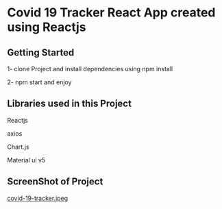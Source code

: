 # Covid 19 Tracker React App created using Reactjs

## Getting Started

1- clone Project and install dependencies using npm install

2- npm start and enjoy

## Libraries used in this Project

Reactjs

axios

Chart.js

Material ui v5

## ScreenShot of Project

[covid-19-tracker.jpeg](src/images/covid-19-tracker.jpeg)
